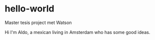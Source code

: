 # hello-world
Master tesis project met Watson

Hi I'm Aldo, a mexican living in Amsterdam who has some good ideas.
